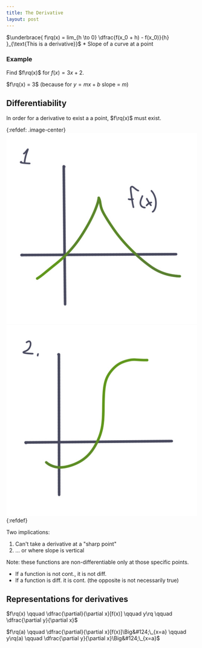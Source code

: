```yaml
---
title: The Derivative
layout: post
---
```


$\underbrace{
  f\rq(x) = lim_{h \to 0} \dfrac{f(x_0 + h) - f(x_0)}{h}
}_{\text{This is a derivative}}$ \* Slope of a curve at a point

### Example
Find $f\rq(x)$ for $f(x) = 3x + 2$.

$f\rq(x) = 3$ (because for $y = mx +b$ slope = $m$)

## Differentiability
In order for a derivative to exist a a point, $f\rq(x)$ must exist.

{:refdef: .image-center}
![](/assets/img/5.1.jpg#inline3)
![](/assets/img/5.2.jpg#inline3)
{:refdef}

Two implications:
1. Can't take a derivative at a "sharp point"
2. ... or where slope is vertical

Note: these functions are non-differentiable only at those specific points.

* If a function is not cont., it is not diff.
* If a function is diff. it is cont. (the opposite is not necessarily true)

## Representations for derivatives
$f\rq(x) \qquad \dfrac{\partial}{\partial x}[f(x)] \qquad 
y\rq \qquad \dfrac{\partial y}{\partial x}$

$f\rq(a) \qquad \dfrac{\partial}{\partial x}[f(x)]\Big&#124;\_{x=a} \qquad y\rq(a) \qquad \dfrac{\partial y}{\partial x}\Big&#124;\_{x=a}$